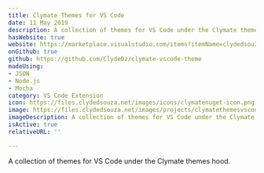 ```yaml
---
title: Clymate Themes for VS Code
date: 11 May 2019
description: A collection of themes for VS Code under the Clymate themes hood.
hasWebsite: true
website: https://marketplace.visualstudio.com/items?itemName=clydedsouza.clymate-themes-vscode
onGithub: true
github: https://github.com/ClydeDz/clymate-vscode-theme
madeUsing:
- JSON
- Node.js
- Mocha
category: VS Code Extension
icon: https://files.clydedsouza.net/images/icons/clymatenuget-icon.png
image: https://files.clydedsouza.net/images/projects/clymatethemesvscode-siteteaser.png
imageDescription: A collection of themes for VS Code under the Clymate themes hood.
isActive: true
relativeURL: ''

---
```

A collection of themes for VS Code under the Clymate themes hood.